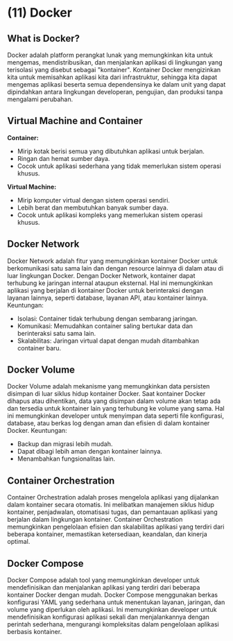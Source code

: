 # (11) Docker

## What is Docker?

Docker adalah platform perangkat lunak yang memungkinkan kita untuk mengemas, mendistribusikan, dan menjalankan aplikasi di lingkungan yang terisolasi yang disebut sebagai "kontainer". Kontainer Docker mengizinkan kita untuk memisahkan aplikasi kita dari infrastruktur, sehingga kita dapat mengemas aplikasi beserta semua dependensinya ke dalam unit yang dapat dipindahkan antara lingkungan developeran, pengujian, dan produksi tanpa mengalami perubahan.

## Virtual Machine and Container

**Container:**

- Mirip kotak berisi semua yang dibutuhkan aplikasi untuk berjalan.
- Ringan dan hemat sumber daya.
- Cocok untuk aplikasi sederhana yang tidak memerlukan sistem operasi khusus.

**Virtual Machine:**

- Mirip komputer virtual dengan sistem operasi sendiri.
- Lebih berat dan membutuhkan banyak sumber daya.
- Cocok untuk aplikasi kompleks yang memerlukan sistem operasi khusus.

## Docker Network

Docker Network adalah fitur yang memungkinkan kontainer Docker untuk berkomunikasi satu sama lain dan dengan resource lainnya di dalam atau di luar lingkungan Docker. Dengan Docker Network, kontainer dapat terhubung ke jaringan internal ataupun eksternal. Hal ini memungkinkan aplikasi yang berjalan di kontainer Docker untuk berinteraksi dengan layanan lainnya, seperti database, layanan API, atau kontainer lainnya.
Keuntungan:
- Isolasi: Container tidak terhubung dengan sembarang jaringan.
- Komunikasi: Memudahkan container saling bertukar data dan berinteraksi satu sama lain.
- Skalabilitas: Jaringan virtual dapat dengan mudah ditambahkan container baru.

## Docker Volume

Docker Volume adalah mekanisme yang memungkinkan data persisten disimpan di luar siklus hidup kontainer Docker. Saat kontainer Docker dihapus atau dihentikan, data yang disimpan dalam volume akan tetap ada dan tersedia untuk kontainer lain yang terhubung ke volume yang sama. Hal ini memungkinkan developer untuk menyimpan data seperti file konfigurasi, database, atau berkas log dengan aman dan efisien di dalam kontainer Docker.
Keuntungan:
- Backup dan migrasi lebih mudah.
- Dapat dibagi lebih aman dengan kontainer lainnya.
- Menambahkan fungsionalitas lain.

## Container Orchestration

Container Orchestration adalah proses mengelola aplikasi yang dijalankan dalam kontainer secara otomatis. Ini melibatkan manajemen siklus hidup kontainer, penjadwalan, otomatisasi tugas, dan pemantauan aplikasi yang berjalan dalam lingkungan kontainer. Container Orchestration memungkinkan pengelolaan efisien dan skalabilitas aplikasi yang terdiri dari beberapa kontainer, memastikan ketersediaan, keandalan, dan kinerja optimal.

## Docker Compose

Docker Compose adalah tool yang memungkinkan developer untuk mendefinisikan dan menjalankan aplikasi yang terdiri dari beberapa kontainer Docker dengan mudah. Docker Compose menggunakan berkas konfigurasi YAML yang sederhana untuk menentukan layanan, jaringan, dan volume yang diperlukan oleh aplikasi. Ini memungkinkan developer untuk mendefinisikan konfigurasi aplikasi sekali dan menjalankannya dengan perintah sederhana, mengurangi kompleksitas dalam pengelolaan aplikasi berbasis kontainer.
